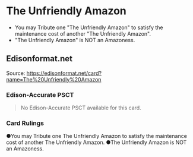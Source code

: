 # The Unfriendly Amazon

*   You may Tribute one "The Unfriendly Amazon" to satisfy the maintenance cost of another "The Unfriendly Amazon".
*   "The Unfriendly Amazon" is NOT an Amazoness.

## Edisonformat.net

Source: https://edisonformat.net/card?name=The%20Unfriendly%20Amazon

### Edison-Accurate PSCT

> No Edison-Accurate PSCT available for this card.

### Card Rulings

●You may Tribute one The Unfriendly Amazon to satisfy the maintenance cost of another The Unfriendly Amazon.
●The Unfriendly Amazon is NOT an Amazoness.
            